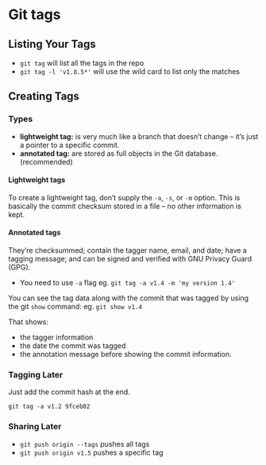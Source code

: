 # Git tags

<!-- toc -->

## Listing Your Tags

- `git tag` will list all the tags in the repo
- `git tag -l 'v1.8.5*'` will use the wild card to list only the matches

## Creating Tags

### Types

- **lightweight tag:** is very much like a branch that doesn’t change – it’s just a pointer to a specific commit.
- **annotated tag:** are stored as full objects in the Git database. (recommended)

#### Lightweight tags

To create a lightweight tag, don’t supply the `-a`, `-s`, or `-m` option.
This is basically the commit checksum stored in a file – no other information is kept.

#### Annotated tags

They’re checksummed; contain the tagger name, email, and date; have a tagging message; and can be signed and verified with GNU Privacy Guard (GPG).

- You need to use `-a` flag eg. `git tag -a v1.4 -m 'my version 1.4'`

You can see the tag data along with the commit that was tagged by using the git `show` command:
eg. `git show v1.4`

That shows:
- the tagger information
- the date the commit was tagged
- the annotation message before showing the commit information.

### Tagging Later

Just add the commit hash at the end.

`git tag -a v1.2 9fceb02`

### Sharing Later

- `git push origin --tags` pushes all tags
- `git push origin v1.5` pushes a specific tag

